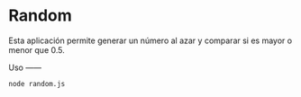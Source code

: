 Random
======

Esta aplicación permite generar un número al azar y comparar si es mayor o menor que 0.5.

Uso
——

```
node random.js
```
